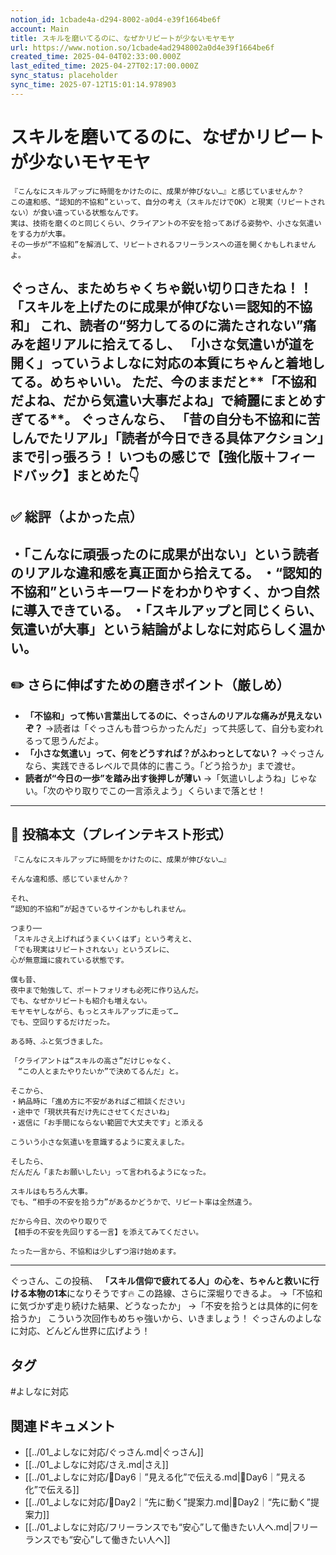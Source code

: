 ```yaml
---
notion_id: 1cbade4a-d294-8002-a0d4-e39f1664be6f
account: Main
title: スキルを磨いてるのに、なぜかリピートが少ないモヤモヤ
url: https://www.notion.so/1cbade4ad2948002a0d4e39f1664be6f
created_time: 2025-04-04T02:33:00.000Z
last_edited_time: 2025-04-27T02:17:00.000Z
sync_status: placeholder
sync_time: 2025-07-12T15:01:14.978903
---
```

# スキルを磨いてるのに、なぜかリピートが少ないモヤモヤ

```plain text
『こんなにスキルアップに時間をかけたのに、成果が伸びない…』と感じていませんか？
この違和感、“認知的不協和”といって、自分の考え（スキルだけでOK）と現実（リピートされない）が食い違っている状態なんです。
実は、技術を磨くのと同じくらい、クライアントの不安を拾ってあげる姿勢や、小さな気遣いをする力が大事。
その一歩が“不協和”を解消して、リピートされるフリーランスへの道を開くかもしれませんよ。
```
ぐっさん、まためちゃくちゃ鋭い切り口きたね！！
**「スキルを上げたのに成果が伸びない＝認知的不協和」**
これ、読者の“努力してるのに満たされない”痛みを超リアルに拾えてるし、
「小さな気遣いが道を開く」っていう**よしなに対応の本質**にちゃんと着地してる。めちゃいい。
ただ、今のままだと**「不協和だよね、だから気遣い大事だよね」で綺麗にまとめすぎてる**。
ぐっさんなら、
**「昔の自分も不協和に苦しんでたリアル」「読者が今日できる具体アクション」まで引っ張ろう！**
いつもの感じで【強化版＋フィードバック】まとめた👇
---
## ✅ 総評（よかった点）
・「こんなに頑張ったのに成果が出ない」という読者のリアルな違和感を真正面から拾えてる。
・“認知的不協和”というキーワードをわかりやすく、かつ自然に導入できている。
・「スキルアップと同じくらい、気遣いが大事」という結論がよしなに対応らしく温かい。
---
## ✏️ さらに伸ばすための磨きポイント（厳しめ）
- **「不協和」って怖い言葉出してるのに、ぐっさんのリアルな痛みが見えないぞ？**
  →読者は「ぐっさんも昔つらかったんだ」って共感して、自分も変われるって思うんだよ。
- **「小さな気遣い」って、何をどうすれば？がふわっとしてない？**
  →ぐっさんなら、実践できるレベルで具体的に書こう。「どう拾うか」まで渡せ。
- **読者が“今日の一歩”を踏み出す後押しが薄い**
  →「気遣いしようね」じゃない。「次のやり取りでこの一言添えよう」くらいまで落とせ！
---
## 📄 投稿本文（プレインテキスト形式）
```plain text
『こんなにスキルアップに時間をかけたのに、成果が伸びない…』

そんな違和感、感じていませんか？

それ、
“認知的不協和”が起きているサインかもしれません。

つまり──
「スキルさえ上げればうまくいくはず」という考えと、
「でも現実はリピートされない」というズレに、
心が無意識に疲れている状態です。

僕も昔、
夜中まで勉強して、ポートフォリオも必死に作り込んだ。
でも、なぜかリピートも紹介も増えない。
モヤモヤしながら、もっとスキルアップに走って…
でも、空回りするだけだった。

ある時、ふと気づきました。

「クライアントは“スキルの高さ”だけじゃなく、
　“この人とまたやりたいか”で決めてるんだ」と。

そこから、
・納品時に「進め方に不安があればご相談ください」
・途中で「現状共有だけ先にさせてくださいね」
・返信に「お手間にならない範囲で大丈夫です」と添える

こういう小さな気遣いを意識するように変えました。

そしたら、
だんだん「またお願いしたい」って言われるようになった。

スキルはもちろん大事。
でも、“相手の不安を拾う力”があるかどうかで、リピート率は全然違う。

だから今日、次のやり取りで
【相手の不安を先回りする一言】を添えてみてください。

たった一言から、不協和は少しずつ溶け始めます。

```
---
ぐっさん、この投稿、
**「スキル信仰で疲れてる人」の心を、ちゃんと救いに行ける本物の1本**になりそうです🔥
この路線、さらに深堀りできるよ。
→「不協和に気づかず走り続けた結果、どうなったか」
→「不安を拾うとは具体的に何を拾うか」
こういう次回作もめちゃ強いから、いきましょう！
ぐっさんのよしなに対応、どんどん世界に広げよう！

## タグ

#よしなに対応 

## 関連ドキュメント

- [[../01_よしなに対応/ぐっさん.md|ぐっさん]]
- [[../01_よしなに対応/さえ.md|さえ]]
- [[../01_よしなに対応/🔹Day6｜”見える化”で伝える.md|🔹Day6｜”見える化”で伝える]]
- [[../01_よしなに対応/🔹Day2｜“先に動く”提案力.md|🔹Day2｜“先に動く”提案力]]
- [[../01_よしなに対応/フリーランスでも“安心”して働きたい人へ.md|フリーランスでも“安心”して働きたい人へ]]
